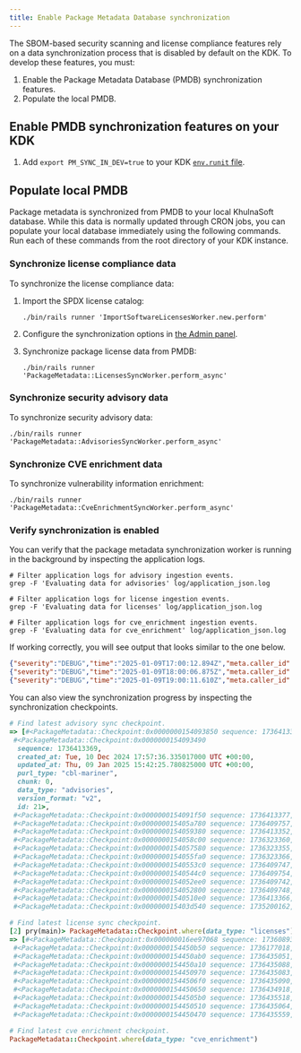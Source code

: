 ```yaml
---
title: Enable Package Metadata Database synchronization
---
```


The SBOM-based security scanning and license compliance features rely on a data synchronization process that is disabled
by default on the KDK. To develop these features, you must:

1. Enable the Package Metadata Database (PMDB) synchronization features.
1. Populate the local PMDB.

## Enable PMDB synchronization features on your KDK

1. Add `export PM_SYNC_IN_DEV=true` to your KDK [`env.runit` file](../runit.md#modify-service-configuration).

## Populate local PMDB

Package metadata is synchronized from PMDB to your local KhulnaSoft database. While this data is
normally updated through CRON jobs, you can populate your local database immediately using the following commands.
Run each of these commands from the root directory of your KDK instance.

### Synchronize license compliance data

To synchronize the license compliance data:

1. Import the SPDX license catalog:

   ```shell
   ./bin/rails runner 'ImportSoftwareLicensesWorker.new.perform'
   ```

1. Configure the synchronization options
   in [the Admin panel](https://docs.khulnasoft.com/ee/administration/settings/security_and_compliance.html#choose-package-registry-metadata-to-sync).

1. Synchronize package license data from PMDB:

   ```shell
   ./bin/rails runner 'PackageMetadata::LicensesSyncWorker.perform_async'
   ```

### Synchronize security advisory data

To synchronize security advisory data:

```shell
./bin/rails runner 'PackageMetadata::AdvisoriesSyncWorker.perform_async'
```

### Synchronize CVE enrichment data

To synchronize vulnerability information enrichment:

```shell
./bin/rails runner 'PackageMetadata::CveEnrichmentSyncWorker.perform_async'
```

### Verify synchronization is enabled

You can verify that the package metadata synchronization worker is running in the background
by inspecting the application logs.

```shell
# Filter application logs for advisory ingestion events.
grep -F 'Evaluating data for advisories' log/application_json.log

# Filter application logs for license ingestion events.
grep -F 'Evaluating data for licenses' log/application_json.log 

# Filter application logs for cve_enrichment ingestion events.
grep -F 'Evaluating data for cve_enrichment' log/application_json.log
```

If working correctly, you will see output that looks similar to the one below.

```json
{"severity":"DEBUG","time":"2025-01-09T17:00:12.894Z","meta.caller_id":"PackageMetadata::CveEnrichmentSyncWorker","correlation_id":"a1ed5404cfcf0861d60583ea54a8089c","meta.root_caller_id":"Cronjob","meta.feature_category":"software_composition_analysis","meta.client_id":"ip/","class":"PackageMetadata::SyncService","message":"Evaluating data for cve_enrichment:gcp/prod-export-cve-enrichment-bucket-1a6c642fc4de57d4/v2//0/0.ndjson"}
{"severity":"DEBUG","time":"2025-01-09T18:00:06.875Z","meta.caller_id":"PackageMetadata::CveEnrichmentSyncWorker","correlation_id":"dbda0e749481157c4ade8f58ba673100","meta.root_caller_id":"Cronjob","meta.feature_category":"software_composition_analysis","meta.client_id":"ip/","class":"PackageMetadata::SyncService","message":"Evaluating data for cve_enrichment:gcp/prod-export-cve-enrichment-bucket-1a6c642fc4de57d4/v2//0/0.ndjson"}
{"severity":"DEBUG","time":"2025-01-09T19:00:11.610Z","meta.caller_id":"PackageMetadata::CveEnrichmentSyncWorker","correlation_id":"901b6d4e6d72f245b19aa0ad33a5903b","meta.root_caller_id":"Cronjob","meta.feature_category":"software_composition_analysis","meta.client_id":"ip/","class":"PackageMetadata::SyncService","message":"Evaluating data for cve_enrichment:gcp/prod-export-cve-enrichment-bucket-1a6c642fc4de57d4/v2//0/0.ndjson"}
```

You can also view the synchronization progress by inspecting the synchronization checkpoints.

```ruby
# Find latest advisory sync checkpoint.
=> [#<PackageMetadata::Checkpoint:0x0000000154093850 sequence: 1736413372, created_at: Thu, 24 Oct 2024 20:33:56.822935000 UTC +00:00, updated_at: Thu, 09 Jan 2025 15:41:56.953823000 UTC +00:00, purl_type: "rpm", chunk: 0, data_type: "advisories", version_format: "v2", id: 16>,
 #<PackageMetadata::Checkpoint:0x0000000154093490
  sequence: 1736413369,
  created_at: Tue, 10 Dec 2024 17:57:36.335017000 UTC +00:00,
  updated_at: Thu, 09 Jan 2025 15:42:25.780825000 UTC +00:00,
  purl_type: "cbl-mariner",
  chunk: 0,
  data_type: "advisories",
  version_format: "v2",
  id: 21>,
 #<PackageMetadata::Checkpoint:0x0000000154091f50 sequence: 1736413377, created_at: Tue, 10 Dec 2024 09:31:32.675092000 UTC +00:00, updated_at: Thu, 09 Jan 2025 15:42:25.988332000 UTC +00:00, purl_type: "deb", chunk: 0, data_type: "advisories", version_format: "v2", id: 20>,
 #<PackageMetadata::Checkpoint:0x000000015405a780 sequence: 1736409757, created_at: Tue, 10 Dec 2024 20:12:55.697912000 UTC +00:00, updated_at: Thu, 09 Jan 2025 15:42:32.007787000 UTC +00:00, purl_type: "cargo", chunk: 0, data_type: "advisories", version_format: "v2", id: 23>,
 #<PackageMetadata::Checkpoint:0x0000000154059380 sequence: 1736413352, created_at: Tue, 10 Dec 2024 18:20:42.567914000 UTC +00:00, updated_at: Thu, 09 Jan 2025 15:42:34.696931000 UTC +00:00, purl_type: "wolfi", chunk: 0, data_type: "advisories", version_format: "v2", id: 22>,
 #<PackageMetadata::Checkpoint:0x0000000154058c00 sequence: 1736323360, created_at: Thu, 24 Oct 2024 15:10:54.208552000 UTC +00:00, updated_at: Wed, 08 Jan 2025 08:05:07.849653000 UTC +00:00, purl_type: "gem", chunk: 0, data_type: "advisories", version_format: "v2", id: 4>,
 #<PackageMetadata::Checkpoint:0x0000000154057580 sequence: 1736323355, created_at: Thu, 24 Oct 2024 15:37:30.031660000 UTC +00:00, updated_at: Wed, 08 Jan 2025 08:05:09.542168000 UTC +00:00, purl_type: "npm", chunk: 0, data_type: "advisories", version_format: "v2", id: 9>,
 #<PackageMetadata::Checkpoint:0x0000000154055fa0 sequence: 1736323366, created_at: Thu, 24 Oct 2024 15:47:16.198572000 UTC +00:00, updated_at: Wed, 08 Jan 2025 08:05:09.773544000 UTC +00:00, purl_type: "nuget", chunk: 0, data_type: "advisories", version_format: "v2", id: 11>,
 #<PackageMetadata::Checkpoint:0x00000001540553c0 sequence: 1736409747, created_at: Thu, 24 Oct 2024 14:56:24.716960000 UTC +00:00, updated_at: Thu, 09 Jan 2025 14:35:22.110284000 UTC +00:00, purl_type: "composer", chunk: 0, data_type: "advisories", version_format: "v2", id: 2>,
 #<PackageMetadata::Checkpoint:0x00000001540544c0 sequence: 1736409754, created_at: Thu, 24 Oct 2024 15:13:09.744446000 UTC +00:00, updated_at: Thu, 09 Jan 2025 14:35:25.690423000 UTC +00:00, purl_type: "golang", chunk: 0, data_type: "advisories", version_format: "v2", id: 5>,
 #<PackageMetadata::Checkpoint:0x0000000154052ee0 sequence: 1736409742, created_at: Thu, 24 Oct 2024 15:22:12.346645000 UTC +00:00, updated_at: Thu, 09 Jan 2025 14:35:26.355283000 UTC +00:00, purl_type: "maven", chunk: 0, data_type: "advisories", version_format: "v2", id: 6>,
 #<PackageMetadata::Checkpoint:0x0000000154052800 sequence: 1736409748, created_at: Thu, 24 Oct 2024 15:53:11.288556000 UTC +00:00, updated_at: Thu, 09 Jan 2025 14:35:27.388194000 UTC +00:00, purl_type: "pypi", chunk: 0, data_type: "advisories", version_format: "v2", id: 12>,
 #<PackageMetadata::Checkpoint:0x00000001540510e0 sequence: 1736413366, created_at: Thu, 24 Oct 2024 16:09:01.177944000 UTC +00:00, updated_at: Thu, 09 Jan 2025 14:40:45.255896000 UTC +00:00, purl_type: "apk", chunk: 0, data_type: "advisories", version_format: "v2", id: 13>,
 #<PackageMetadata::Checkpoint:0x000000015403d540 sequence: 1735200162, created_at: Thu, 24 Oct 2024 15:07:23.688195000 UTC +00:00, updated_at: Mon, 06 Jan 2025 15:11:04.656488000 UTC +00:00, purl_type: "conan", chunk: 0, data_type: "advisories", version_format: "v2", id: 3>]
```

```ruby
# Find latest license sync checkpoint.
[2] pry(main)> PackageMetadata::Checkpoint.where(data_type: "licenses")
=> [#<PackageMetadata::Checkpoint:0x000000016ee97068 sequence: 1736089351, created_at: Thu, 24 Oct 2024 19:37:14.354816000 UTC +00:00, updated_at: Mon, 06 Jan 2025 15:15:50.095142000 UTC +00:00, purl_type: "npm", chunk: 3, data_type: "licenses", version_format: "v2", id: 15>,
 #<PackageMetadata::Checkpoint:0x0000000154450b50 sequence: 1736177018, created_at: Fri, 25 Oct 2024 04:00:50.792159000 UTC +00:00, updated_at: Mon, 06 Jan 2025 15:25:17.806779000 UTC +00:00, purl_type: "cargo", chunk: 0, data_type: "licenses", version_format: "v2", id: 19>,
 #<PackageMetadata::Checkpoint:0x0000000154450ab0 sequence: 1736435051, created_at: Thu, 24 Oct 2024 14:55:19.596813000 UTC +00:00, updated_at: Thu, 09 Jan 2025 15:40:31.914640000 UTC +00:00, purl_type: "composer", chunk: 0, data_type: "licenses", version_format: "v2", id: 1>,
 #<PackageMetadata::Checkpoint:0x0000000154450a10 sequence: 1736435088, created_at: Thu, 24 Oct 2024 15:22:58.081210000 UTC +00:00, updated_at: Thu, 09 Jan 2025 15:40:32.484363000 UTC +00:00, purl_type: "conan", chunk: 0, data_type: "licenses", version_format: "v2", id: 7>,
 #<PackageMetadata::Checkpoint:0x0000000154450970 sequence: 1736435083, created_at: Thu, 24 Oct 2024 15:25:59.639101000 UTC +00:00, updated_at: Thu, 09 Jan 2025 15:40:33.809488000 UTC +00:00, purl_type: "gem", chunk: 0, data_type: "licenses", version_format: "v2", id: 8>,
 #<PackageMetadata::Checkpoint:0x00000001544506f0 sequence: 1736435090, created_at: Thu, 24 Oct 2024 15:41:12.105929000 UTC +00:00, updated_at: Thu, 09 Jan 2025 15:40:44.881207000 UTC +00:00, purl_type: "golang", chunk: 1, data_type: "licenses", version_format: "v2", id: 10>,
 #<PackageMetadata::Checkpoint:0x0000000154450650 sequence: 1736434918, created_at: Thu, 24 Oct 2024 18:11:28.239878000 UTC +00:00, updated_at: Thu, 09 Jan 2025 15:40:51.655464000 UTC +00:00, purl_type: "maven", chunk: 0, data_type: "licenses", version_format: "v2", id: 14>,
 #<PackageMetadata::Checkpoint:0x00000001544505b0 sequence: 1736435518, created_at: Fri, 25 Oct 2024 00:06:49.268974000 UTC +00:00, updated_at: Thu, 09 Jan 2025 15:40:58.029370000 UTC +00:00, purl_type: "nuget", chunk: 1, data_type: "licenses", version_format: "v2", id: 17>,
 #<PackageMetadata::Checkpoint:0x0000000154450510 sequence: 1736435064, created_at: Fri, 25 Oct 2024 02:48:23.433725000 UTC +00:00, updated_at: Thu, 09 Jan 2025 15:41:00.271158000 UTC +00:00, purl_type: "pypi", chunk: 0, data_type: "licenses", version_format: "v2", id: 18>,
 #<PackageMetadata::Checkpoint:0x0000000154450470 sequence: 1736435559, created_at: Mon, 06 Jan 2025 15:17:10.966876000 UTC +00:00, updated_at: Thu, 09 Jan 2025 15:41:02.564915000 UTC +00:00, purl_type: "swift", chunk: 0, data_type: "licenses", version_format: "v2", id: 24>]

# Find latest cve enrichment checkpoint.
PackageMetadata::Checkpoint.where(data_type: "cve_enrichment")
```
